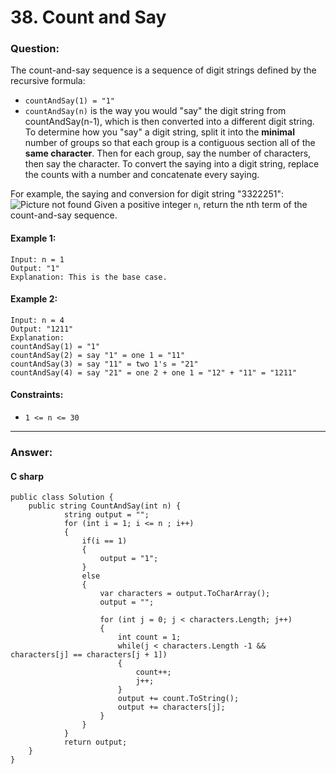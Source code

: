 # 38. Count and Say


### Question:

The count-and-say sequence is a sequence of digit strings defined by the recursive formula:

* `countAndSay(1) = "1"`
* `countAndSay(n)` is the way you would "say" the digit string from countAndSay(n-1), which is then converted into a different digit string.
To determine how you "say" a digit string, split it into the **minimal** number of groups so that each group is a contiguous section all of the **same character**. Then for each group, say the number of characters, then say the character. To convert the saying into a digit string, replace the counts with a number and concatenate every saying.

For example, the saying and conversion for digit string "3322251":
![Picture not found](https://assets.leetcode.com/uploads/2020/10/23/countandsay.jpg)
Given a positive integer `n`, return the nth term of the count-and-say sequence.
#### Example 1:
```
Input: n = 1
Output: "1"
Explanation: This is the base case.
```
#### Example 2:
```
Input: n = 4
Output: "1211"
Explanation:
countAndSay(1) = "1"
countAndSay(2) = say "1" = one 1 = "11"
countAndSay(3) = say "11" = two 1's = "21"
countAndSay(4) = say "21" = one 2 + one 1 = "12" + "11" = "1211"
```

#### Constraints:
* `1 <= n <= 30`

----
### Answer:
#### C sharp
```
public class Solution {
    public string CountAndSay(int n) {
            string output = "";          
            for (int i = 1; i <= n ; i++)
            {
                if(i == 1)
                {
                    output = "1";
                }
                else
                {
                    var characters = output.ToCharArray();
                    output = "";
                    
                    for (int j = 0; j < characters.Length; j++)
                    {
                        int count = 1;
                        while(j < characters.Length -1 && characters[j] == characters[j + 1])
                        {
                            count++;
                            j++;
                        }
                        output += count.ToString();
                        output += characters[j];
                    }
                }
            }
            return output;
    }
}
```

